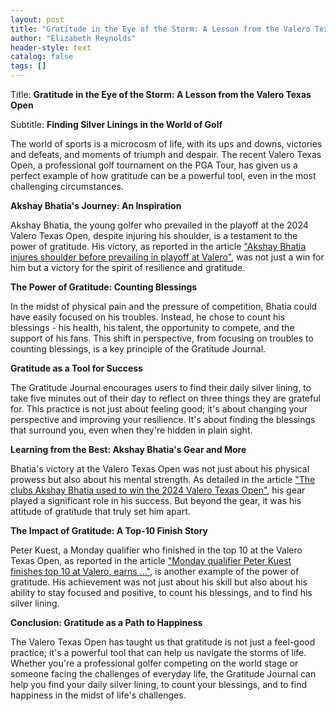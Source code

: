 ```yaml
---
layout: post
title: "Gratitude in the Eye of the Storm: A Lesson from the Valero Texas Open"
author: "Elizabeth Reynolds"
header-style: text
catalog: false
tags: []
---
```


Title: **Gratitude in the Eye of the Storm: A Lesson from the Valero Texas Open**

Subtitle: **Finding Silver Linings in the World of Golf**

The world of sports is a microcosm of life, with its ups and downs, victories and defeats, and moments of triumph and despair. The recent Valero Texas Open, a professional golf tournament on the PGA Tour, has given us a perfect example of how gratitude can be a powerful tool, even in the most challenging circumstances.

**Akshay Bhatia's Journey: An Inspiration**

Akshay Bhatia, the young golfer who prevailed in the playoff at the 2024 Valero Texas Open, despite injuring his shoulder, is a testament to the power of gratitude. His victory, as reported in the article ["Akshay Bhatia injures shoulder before prevailing in playoff at Valero"](#), was not just a win for him but a victory for the spirit of resilience and gratitude.

**The Power of Gratitude: Counting Blessings**

In the midst of physical pain and the pressure of competition, Bhatia could have easily focused on his troubles. Instead, he chose to count his blessings - his health, his talent, the opportunity to compete, and the support of his fans. This shift in perspective, from focusing on troubles to counting blessings, is a key principle of the Gratitude Journal.

**Gratitude as a Tool for Success**

The Gratitude Journal encourages users to find their daily silver lining, to take five minutes out of their day to reflect on three things they are grateful for. This practice is not just about feeling good; it's about changing your perspective and improving your resilience. It's about finding the blessings that surround you, even when they're hidden in plain sight.

**Learning from the Best: Akshay Bhatia's Gear and More**

Bhatia's victory at the Valero Texas Open was not just about his physical prowess but also about his mental strength. As detailed in the article ["The clubs Akshay Bhatia used to win the 2024 Valero Texas Open"](#), his gear played a significant role in his success. But beyond the gear, it was his attitude of gratitude that truly set him apart.

**The Impact of Gratitude: A Top-10 Finish Story**

Peter Kuest, a Monday qualifier who finished in the top 10 at the Valero Texas Open, as reported in the article ["Monday qualifier Peter Kuest finishes top 10 at Valero, earns ..."](#), is another example of the power of gratitude. His achievement was not just about his skill but also about his ability to stay focused and positive, to count his blessings, and to find his silver lining.

**Conclusion: Gratitude as a Path to Happiness**

The Valero Texas Open has taught us that gratitude is not just a feel-good practice; it's a powerful tool that can help us navigate the storms of life. Whether you're a professional golfer competing on the world stage or someone facing the challenges of everyday life, the Gratitude Journal can help you find your daily silver lining, to count your blessings, and to find happiness in the midst of life's challenges.